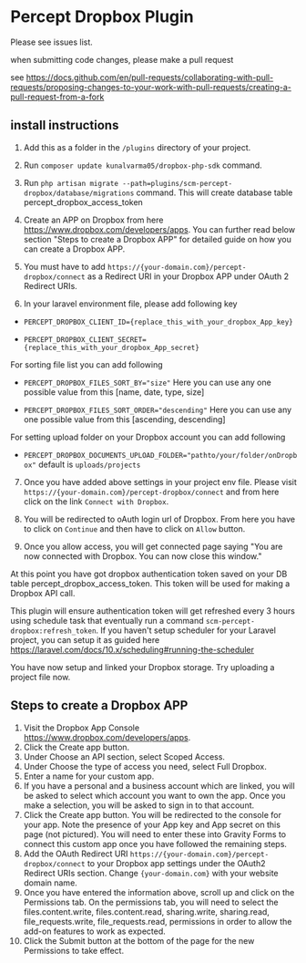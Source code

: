 # Percept Dropbox Plugin

Please see issues list. 

when submitting code changes, please make a pull request

see https://docs.github.com/en/pull-requests/collaborating-with-pull-requests/proposing-changes-to-your-work-with-pull-requests/creating-a-pull-request-from-a-fork

## install instructions
1. Add this as a folder in the `/plugins` directory of your project.  

2. Run `composer update kunalvarma05/dropbox-php-sdk` command.  

3. Run `php artisan migrate --path=plugins/scm-percept-dropbox/database/migrations` command. This will create database table percept_dropbox_access_token

4. Create an APP on Dropbox from here https://www.dropbox.com/developers/apps. You can further read below section "Steps to create a Dropbox APP" for detailed guide on how you can create a Dropbox APP.  

5. You must have to add `https://{your-domain.com}/percept-dropbox/connect` as a Redirect URI in your Dropbox APP under OAuth 2 Redirect URIs.  

6. In your laravel environment file, please add following key  

* `PERCEPT_DROPBOX_CLIENT_ID={replace_this_with_your_dropbox_App_key}`

* `PERCEPT_DROPBOX_CLIENT_SECRET={replace_this_with_your_dropbox_App_secret}` 

For sorting file list you can add following  

* `PERCEPT_DROPBOX_FILES_SORT_BY="size"` Here you can use any one possible value from this [name, date, type, size]  

* `PERCEPT_DROPBOX_FILES_SORT_ORDER="descending"` Here you can use any one possible value from this [ascending, descending]  

For setting upload folder on your Dropbox account you can add following

* `PERCEPT_DROPBOX_DOCUMENTS_UPLOAD_FOLDER="pathto/your/folder/onDropbox"` default is `uploads/projects`

7. Once you have added above settings in your project env file. Please visit `https://{your-domain.com}/percept-dropbox/connect` and from here click on the link `Connect with Dropbox`.  

8. You will be redirected to oAuth login url of Dropbox. From here you have to click on `Continue` and then have to click on `Allow` button.  

9. Once you allow access, you will get connected page saying "You are now connected with Dropbox. You can now close this window."  


At this point you have got dropbox authentication token saved on your DB table percept_dropbox_access_token. This token will be used for making a Dropbox API call.  


This plugin will ensure authentication token will get refreshed every 3 hours using schedule task that eventually run a command `scm-percept-dropbox:refresh_token`. If you haven't setup scheduler for your Laravel project, you can setup it as guided here https://laravel.com/docs/10.x/scheduling#running-the-scheduler    


You have now setup and linked your Dropbox storage. Try uploading a project file now.

## Steps to create a Dropbox APP
1. Visit the Dropbox App Console https://www.dropbox.com/developers/apps. 
2. Click the Create app button.
3. Under Choose an API section, select Scoped Access.
4. Under Choose the type of access you need, select Full Dropbox.
5. Enter a name for your custom app.
6. If you have a personal and a business account which are linked, you will be asked to select which account you want to own the app. Once you make a selection, you will be asked to sign in to that account.
7. Click the Create app button. You will be redirected to the console for your app. Note the presence of your App key and App secret on this page (not pictured). You will need to enter these into Gravity Forms to connect this custom app once you have followed the remaining steps.
8. Add the OAuth Redirect URI `https://{your-domain.com}/percept-dropbox/connect` to your Dropbox app settings under the OAuth2 Redirect URIs section. Change `{your-domain.com}` with your website domain name.
9. Once you have entered the information above, scroll up and click on the Permissions tab. On the permissions tab, you will need to select the files.content.write, files.content.read, sharing.write, sharing.read, file_requests.write, file_requests.read, permissions in order to allow the add-on features to work as expected.
10. Click the Submit button at the bottom of the page for the new Permissions to take effect.

